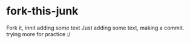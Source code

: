# fork-this-junk
Fork it, innit
adding some text
Just adding some text, making a commit.
trying more for practice :/